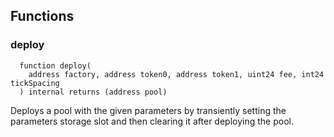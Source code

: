 


## Functions
### deploy
```solidity
  function deploy(
    address factory, address token0, address token1, uint24 fee, int24 tickSpacing
  ) internal returns (address pool)
```

Deploys a pool with the given parameters by transiently setting the parameters storage slot and then
clearing it after deploying the pool.


